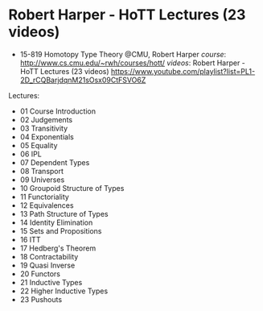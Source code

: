# Robert Harper - HoTT Lectures (23 videos)

* 15-819 Homotopy Type Theory @CMU, Robert Harper
*course*: http://www.cs.cmu.edu/~rwh/courses/hott/
*videos*: Robert Harper - HoTT Lectures (23 videos)
https://www.youtube.com/playlist?list=PL1-2D_rCQBarjdqnM21sOsx09CtFSVO6Z

Lectures:
- 01 Course Introduction
- 02 Judgements
- 03 Transitivity
- 04 Exponentials
- 05 Equality
- 06 IPL
- 07 Dependent Types
- 08 Transport
- 09 Universes
- 10 Groupoid Structure of Types
- 11 Functoriality
- 12 Equivalences
- 13 Path Structure of Types
- 14 Identity Elimination
- 15 Sets and Propositions
- 16 ITT
- 17 Hedberg's Theorem
- 18 Contractability
- 19 Quasi Inverse
- 20 Functors
- 21 Inductive Types
- 22 Higher Inductive Types
- 23 Pushouts
